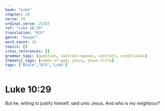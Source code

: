 ```yaml
---
book: "Luke"
chapter: 10
verse: 29
ordinal_verse: 25393
ref: "Luke 10:29"
translation: "KJV"
genre: "Gospel"
word_count: 14
topics: []
cross_references: []
grammar_tags: [question, contrast-opener, contrast, conditional]
thematic_tags: [names-of-god, jesus, jesus-title]
tags: ["Bible","KJV","Luke"]
---
```


# Luke 10:29

But he, willing to justify himself, said unto Jesus, And who is my neighbour?
